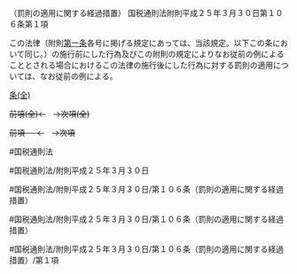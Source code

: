 （罰則の適用に関する経過措置）
国税通則法附則平成２５年３月３０日第１０６条第１項

この法律（附則[第一条](国税通則法＿＿＿＿附則平成２５年３月３０日第１条第１項)各号に掲げる規定にあっては、当該規定。以下この条において同じ。）の施行前にした行為及びこの附則の規定によりなお従前の例によることとされる場合におけるこの法律の施行後にした行為に対する罰則の適用については、なお従前の例による。

[条(全)](国税通則法＿＿＿＿附則平成２５年３月３０日第１０６条_.md)

~~前項(全)←~~　~~→次項(全)~~

~~前項 　 ←~~　~~→次項~~



#国税通則法

#国税通則法/附則平成２５年３月３０日

#国税通則法/附則平成２５年３月３０日/第１０６条（罰則の適用に関する経過措置）

#国税通則法/附則平成２５年３月３０日/第１０６条（罰則の適用に関する経過措置）

#国税通則法/附則平成２５年３月３０日/第１０６条（罰則の適用に関する経過措置）/第１項

